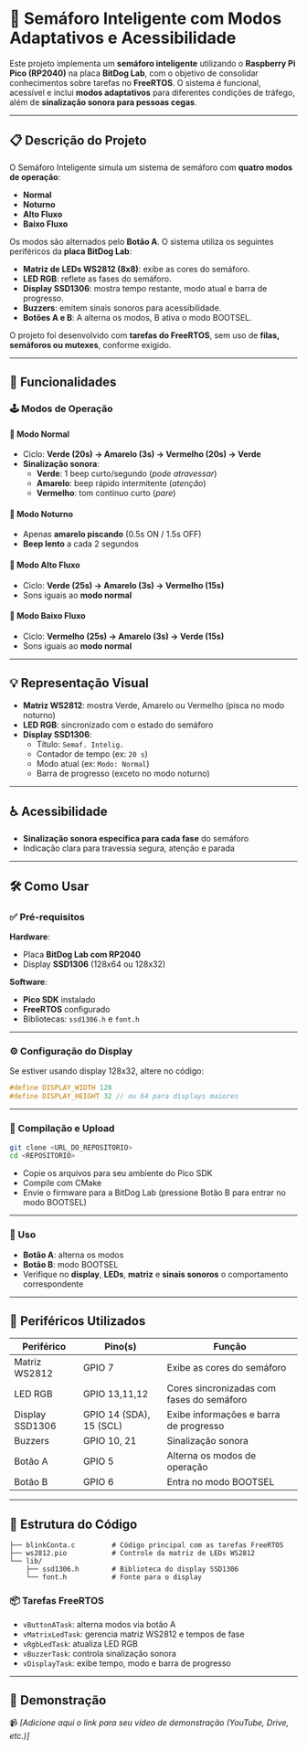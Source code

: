 # 🚦 Semáforo Inteligente com Modos Adaptativos e Acessibilidade

Este projeto implementa um **semáforo inteligente** utilizando o **Raspberry Pi Pico (RP2040)** na placa **BitDog Lab**, com o objetivo de consolidar conhecimentos sobre tarefas no **FreeRTOS**. O sistema é funcional, acessível e inclui **modos adaptativos** para diferentes condições de tráfego, além de **sinalização sonora para pessoas cegas**.

---

## 📋 Descrição do Projeto

O Semáforo Inteligente simula um sistema de semáforo com **quatro modos de operação**:

- **Normal**
- **Noturno**
- **Alto Fluxo**
- **Baixo Fluxo**

Os modos são alternados pelo **Botão A**. O sistema utiliza os seguintes periféricos da **placa BitDog Lab**:

- **Matriz de LEDs WS2812 (8x8)**: exibe as cores do semáforo.
- **LED RGB**: reflete as fases do semáforo.
- **Display SSD1306**: mostra tempo restante, modo atual e barra de progresso.
- **Buzzers**: emitem sinais sonoros para acessibilidade.
- **Botões A e B**: A alterna os modos, B ativa o modo BOOTSEL.

O projeto foi desenvolvido com **tarefas do FreeRTOS**, sem uso de **filas, semáforos ou mutexes**, conforme exigido.

---

## 🚀 Funcionalidades

### 🕹️ Modos de Operação

#### 🔹 Modo Normal
- Ciclo: **Verde (20s) → Amarelo (3s) → Vermelho (20s) → Verde**
- **Sinalização sonora**:
  - **Verde**: 1 beep curto/segundo (*pode atravessar*)
  - **Amarelo**: beep rápido intermitente (*atenção*)
  - **Vermelho**: tom contínuo curto (*pare*)

#### 🔸 Modo Noturno
- Apenas **amarelo piscando** (0.5s ON / 1.5s OFF)
- **Beep lento** a cada 2 segundos

#### 🔶 Modo Alto Fluxo
- Ciclo: **Verde (25s) → Amarelo (3s) → Vermelho (15s)**
- Sons iguais ao **modo normal**

#### 🔽 Modo Baixo Fluxo
- Ciclo: **Vermelho (25s) → Amarelo (3s) → Verde (15s)**
- Sons iguais ao **modo normal**

---

## 💡 Representação Visual

- **Matriz WS2812**: mostra Verde, Amarelo ou Vermelho (pisca no modo noturno)
- **LED RGB**: sincronizado com o estado do semáforo
- **Display SSD1306**:
  - Título: `Semaf. Intelig.`
  - Contador de tempo (ex: `20 s`)
  - Modo atual (ex: `Modo: Normal`)
  - Barra de progresso (exceto no modo noturno)

---

## ♿ Acessibilidade

- **Sinalização sonora específica para cada fase** do semáforo
- Indicação clara para travessia segura, atenção e parada

---

## 🛠️ Como Usar

### ✅ Pré-requisitos

**Hardware**:
- Placa **BitDog Lab com RP2040**
- Display **SSD1306** (128x64 ou 128x32)

**Software**:
- **Pico SDK** instalado
- **FreeRTOS** configurado
- Bibliotecas: `ssd1306.h` e `font.h`

---

### ⚙️ Configuração do Display

Se estiver usando display 128x32, altere no código:

```c
#define DISPLAY_WIDTH 128
#define DISPLAY_HEIGHT 32 // ou 64 para displays maiores
```

---

### 🔧 Compilação e Upload

```bash
git clone <URL_DO_REPOSITORIO>
cd <REPOSITORIO>
```

- Copie os arquivos para seu ambiente do Pico SDK
- Compile com CMake
- Envie o firmware para a BitDog Lab (pressione Botão B para entrar no modo BOOTSEL)

---

### 🧪 Uso

- **Botão A**: alterna os modos
- **Botão B**: modo BOOTSEL
- Verifique no **display**, **LEDs**, **matriz** e **sinais sonoros** o comportamento correspondente

---

## 🔌 Periféricos Utilizados

| Periférico          | Pino(s)        | Função                                     |
|---------------------|----------------|--------------------------------------------|
| Matriz WS2812       | GPIO 7         | Exibe as cores do semáforo                 |
| LED RGB             | GPIO 13,11,12  | Cores sincronizadas com fases do semáforo  |
| Display SSD1306     | GPIO 14 (SDA), 15 (SCL) | Exibe informações e barra de progresso |
| Buzzers             | GPIO 10, 21    | Sinalização sonora                         |
| Botão A             | GPIO 5         | Alterna os modos de operação               |
| Botão B             | GPIO 6         | Entra no modo BOOTSEL                      |

---

## 📂 Estrutura do Código

```
├── blinkConta.c         # Código principal com as tarefas FreeRTOS
├── ws2812.pio           # Controle da matriz de LEDs WS2812
└── lib/
    ├── ssd1306.h        # Biblioteca do display SSD1306
    └── font.h           # Fonte para o display
```

### 📦 Tarefas FreeRTOS

- `vButtonATask`: alterna modos via botão A
- `vMatrixLedTask`: gerencia matriz WS2812 e tempos de fase
- `vRgbLedTask`: atualiza LED RGB
- `vBuzzerTask`: controla sinalização sonora
- `vDisplayTask`: exibe tempo, modo e barra de progresso

---

## 📸 Demonstração

📹 *[Adicione aqui o link para seu vídeo de demonstração (YouTube, Drive, etc.)]*

